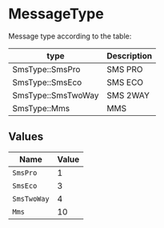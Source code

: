 # MessageType

Message type according to the table:

|type|Description|
|----|-----------|
|  SmsType::SmsPro | SMS PRO   |
|  SmsType::SmsEco | SMS ECO   |
|  SmsType::SmsTwoWay | SMS 2WAY  |
| SmsType::Mms | MMS       |


## Values

| Name        | Value       |
| ----------- | ----------- |
| `SmsPro`    | 1           |
| `SmsEco`    | 3           |
| `SmsTwoWay` | 4           |
| `Mms`       | 10          |